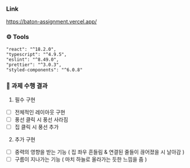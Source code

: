 ### Link 
https://baton-assignment.vercel.app/



### ⚙️ Tools
```
"react": "^18.2.0",
"typescript": "^4.9.5",
"eslint": "^8.49.0",
"prettier": "^3.0.3",
"styled-components": "^6.0.8"
```


### 🔎 과제 수행 결과
1. 필수 구현
- [ ] 전체적인 레이아웃 구현
- [ ] 풍선 클릭 시 풍선 사라짐
- [ ] 집 클릭 시 풍선 추가

2. 추가 구현
- [ ] 중력의 영향을 받는 기능 ( 집 좌우 흔들림 & 연결된 줄들이 끊어졌을 시 날아감 )
- [ ] 구름이 지나가는 기능 ( 마치 하늘로 올라가는 듯한 느낌을 줌 )
